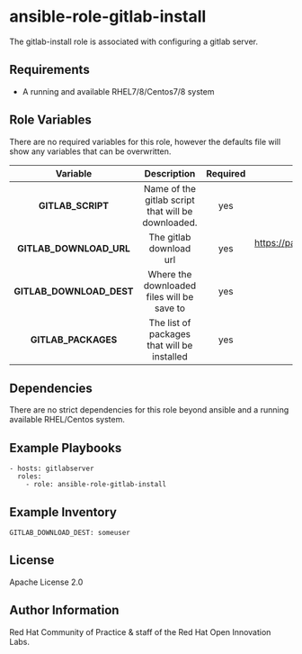 ansible-role-gitlab-install
===========================

The gitlab-install role is associated with configuring a gitlab server.

Requirements
------------

* A running and available RHEL7/8/Centos7/8 system


Role Variables
--------------

There are no required variables for this role, however the defaults file will show any variables that can be overwritten.

| Variable | Description | Required | Defaults |
|:--------:|:-----------:|:--------:|:--------:|
|**GITLAB_SCRIPT**| Name of the gitlab script that will be downloaded. | yes | script.rpm.sh |
|**GITLAB_DOWNLOAD_URL**| The gitlab download url | yes | https://packages.gitlab.com/install/repositories/gitlab/gitlab-ee/ |
|**GITLAB_DOWNLOAD_DEST**| Where the downloaded files will be save to | yes | /tmp/ |
|**GITLAB_PACKAGES**| The list of packages that will be installed | yes | gitlab-ee |

Dependencies
------------
There are no strict dependencies for this role beyond ansible and a running available RHEL/Centos system.

Example Playbooks
----------------

```
- hosts: gitlabserver
  roles:
    - role: ansible-role-gitlab-install
```

Example Inventory
----------------

```
GITLAB_DOWNLOAD_DEST: someuser

```


License
-------

Apache License 2.0


Author Information
------------------

Red Hat Community of Practice & staff of the Red Hat Open Innovation Labs.
